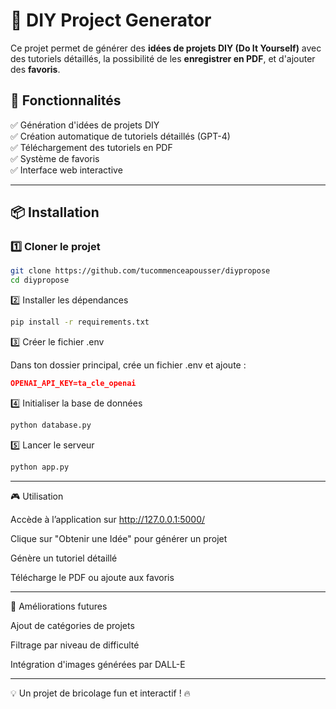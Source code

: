 # 🔧 DIY Project Generator

Ce projet permet de générer des **idées de projets DIY (Do It Yourself)** avec des tutoriels détaillés, la possibilité de les **enregistrer en PDF**, et d'ajouter des **favoris**.

## 🚀 Fonctionnalités
✅ Génération d'idées de projets DIY  
✅ Création automatique de tutoriels détaillés (GPT-4)  
✅ Téléchargement des tutoriels en PDF  
✅ Système de favoris  
✅ Interface web interactive  

---

## 📦 Installation

### 1️⃣ Cloner le projet  
```bash
git clone https://github.com/tucommenceapousser/diypropose
cd diypropose
```

2️⃣ Installer les dépendances

```bash
pip install -r requirements.txt
```

3️⃣ Créer le fichier .env

Dans ton dossier principal, crée un fichier .env et ajoute :

```json
OPENAI_API_KEY=ta_cle_openai
```

4️⃣ Initialiser la base de données

```bash
python database.py
```

5️⃣ Lancer le serveur

```bash
python app.py
```

---

🎮 Utilisation

Accède à l’application sur http://127.0.0.1:5000/

Clique sur "Obtenir une Idée" pour générer un projet

Génère un tutoriel détaillé

Télécharge le PDF ou ajoute aux favoris



---

📌 Améliorations futures

Ajout de catégories de projets

Filtrage par niveau de difficulté

Intégration d'images générées par DALL-E



---

💡 Un projet de bricolage fun et interactif ! 🔥
